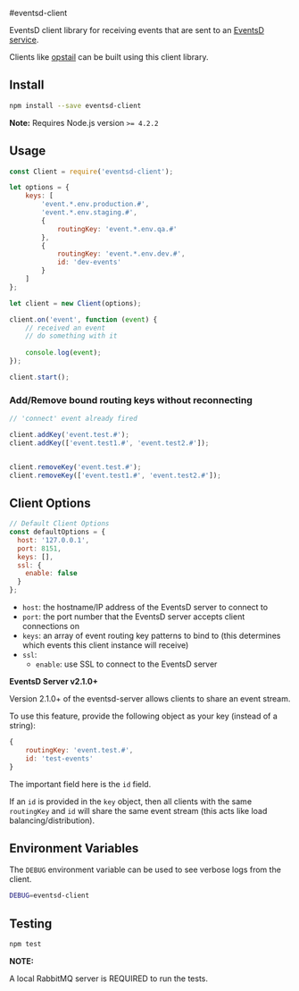 #eventsd-client

EventsD client library for receiving events that are sent to an [EventsD service](https://github.com/sazze/node-eventsd-server).

Clients like [opstail](https://github.com/sazze/opstail) can be built using this client library.

## Install

```bash
npm install --save eventsd-client
```

**Note:** Requires Node.js version `>= 4.2.2`

## Usage

```javascript
const Client = require('eventsd-client');

let options = {
    keys: [
        'event.*.env.production.#',
        'event.*.env.staging.#',
        {
            routingKey: 'event.*.env.qa.#'
        },
        {
            routingKey: 'event.*.env.dev.#',
            id: 'dev-events'
        }
    ]
};

let client = new Client(options);

client.on('event', function (event) {
    // received an event
    // do something with it
    
    console.log(event);
});

client.start();
```

### Add/Remove bound routing keys without reconnecting

```javascript
// 'connect' event already fired

client.addKey('event.test.#');
client.addKey(['event.test1.#', 'event.test2.#']);


client.removeKey('event.test.#');
client.removeKey(['event.test1.#', 'event.test2.#']);
```

## Client Options

```javascript
// Default Client Options
const defaultOptions = {
  host: '127.0.0.1',
  port: 8151,
  keys: [],
  ssl: {
    enable: false
  }
};
```

- `host`: the hostname/IP address of the EventsD server to connect to
- `port`: the port number that the EventsD server accepts client connections on
- `keys`: an array of event routing key patterns to bind to (this determines which events this client instance will receive)
- `ssl`:
  - `enable`: use SSL to connect to the EventsD server

**EventsD Server v2.1.0+**

Version 2.1.0+ of the eventsd-server allows clients to share an event stream.

To use this feature, provide the following object as your key (instead of a string):

```javascript
{
    routingKey: 'event.test.#',
    id: 'test-events'
}
```
The important field here is the `id` field.

If an `id` is provided in the `key` object, then all clients with the same `routingKey` and `id` will share the same event stream (this acts like load balancing/distribution).

## Environment Variables

The `DEBUG` environment variable can be used to see verbose logs from the client.

```bash
DEBUG=eventsd-client
```

## Testing

```bash
npm test
```

**NOTE:**

A local RabbitMQ server is REQUIRED to run the tests.